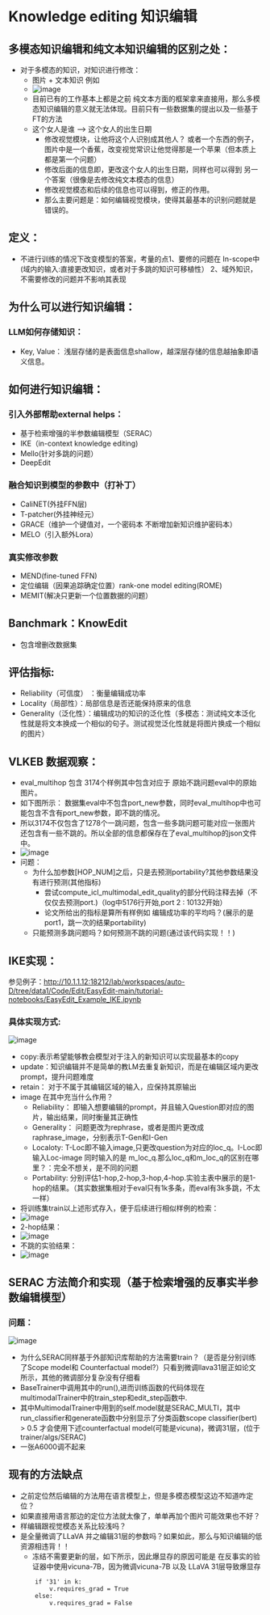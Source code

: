# Knowledge editing 知识编辑
## 多模态知识编辑和纯文本知识编辑的区别之处：
 * 对于多模态的知识，对知识进行修改：
   * 图片 + 文本知识 例如
   * ![image](https://github.com/bixie6868/dailyNote/assets/78329110/f6c8055b-ee94-4b77-adf5-22beea59f99b)
   * 目前已有的工作基本上都是之前 纯文本方面的框架拿来直接用，那么多模态知识编辑的意义就无法体现。目前只有一些数据集的提出以及一些基于FT的方法
   * 这个女人是谁 --> 这个女人的出生日期
     * 修改视觉模块，让他将这个人识别成其他人？ 或者一个东西的例子，图片中是一个香蕉，改变视觉常识让他觉得那是一个苹果（但本质上都是第一个问题）
     * 修改后面的信息即，更改这个女人的出生日期，同样也可以得到 另一个答案（很像是去修改纯文本模态的信息）
     * 修改视觉模态和后续的信息也可以得到，修正的作用。
     * 那么主要问题是：如何编辑视觉模块，使得其最基本的识别问题就是错误的。
## 定义：
  * 不进行训练的情况下改变模型的答案，考量的点1、要修的问题在 In-scope中(域内的输入:直接更改知识，或者对于多跳的知识可移植性） 2、域外知识，不需要修改的问题并不影响其表现
## 为什么可以进行知识编辑：
### LLM如何存储知识：
  *  Key, Value： 浅层存储的是表面信息shallow，越深层存储的信息越抽象即语义信息。
## 如何进行知识编辑：
### 引入外部帮助external helps：
 * 基于检索增强的半参数编辑模型（SERAC）
 * IKE（in-context knowledge editing)
 * Mello(针对多跳的问题）
 * DeepEdit
### 融合知识到模型的参数中（打补丁）
 * CaliNET(外挂FFN层)
 * T-patcher(外挂神经元）
 * GRACE（维护一个键值对，一个密码本 不断增加新知识维护密码本）
 * MELO（引入额外Lora）
### 真实修改参数
 * MEND(fine-tuned FFN)
 * 定位编辑（因果追踪确定位置）rank-one model editing(ROME)
 * MEMIT(解决只更新一个位置数据的问题）
## Banchmark：KnowEdit
 * 包含增删改数据集
## 评估指标:
 * Reliability（可信度） ：衡量编辑成功率
 * Locality（局部性）：局部信息是否还能保持原来的信息
 * Generality（泛化性）：编辑成功的知识的泛化性（多模态：测试纯文本泛化性就是将文本换成一个相似的句子。测试视觉泛化性就是将图片换成一个相似的图片）

## VLKEB 数据观察：
* eval_multihop 包含 3174个样例其中包含对应于 原始不跳问题eval中的原始图片。
* 如下图所示： 数据集eval中不包含port_new参数，同时eval_multihop中也可能包含不含有port_new参数，即不跳的情况。
* 所以3174不仅包含了1278个一跳问题，包含一些多跳问题可能对应一张图片还包含有一些不跳的。所以全部的信息都保存在了eval_multihop的json文件中。
* ![image](https://github.com/user-attachments/assets/b9eaac67-7cbd-4067-9550-e698107c31ab)
* 问题：
  * 为什么加参数[HOP_NUM]之后，只是去预测portability?其他参数结果没有进行预测(其他指标)
    * 尝试compute_icl_multimodal_edit_quality的部分代码注释去掉（不仅仅去预测port.)（log中5176行开始,port 2 : 10132开始）
    * 论文所给出的指标是算所有样例如 编辑成功率的平均吗？(展示的是port1，跳一次的结果portability)
  * 只能预测多跳问题吗？如何预测不跳的问题(通过该代码实现！！)
## IKE实现：
参见例子：http://10.1.1.12:18212/lab/workspaces/auto-D/tree/data1/Code/Edit/EasyEdit-main/tutorial-notebooks/EasyEdit_Example_IKE.ipynb
### 具体实现方式:
![image](https://github.com/bixie6868/dailyNote/assets/78329110/cc0355ad-805b-4e52-a60b-3f01e1d458f0)
* copy:表示希望能够教会模型对于注入的新知识可以实现最基本的copy
* update：知识编辑并不是简单的教LM去重复新知识，而是在编辑区域内更改prompt，提升问题难度
* retain： 对于不属于其编辑区域的输入，应保持其原输出
* image 在其中充当什么作用？
    * Reliability： 即输入想要编辑的prompt，并且输入Question即对应的图片，输出结果，同时衡量其正确性
    * Generality： 问题更改为rephrase，或者是图片更改成raphrase_image，分别表示T-Gen和I-Gen
    * Localoty: T-Loc即不输入image,只更改question为对应的loc_q。I-Loc即输入Loc-image 同时输入的是 m_loc_q.那么loc_q和m_loc_q的区别在哪里？：完全不想关，是不同的问题
    * Portability: 分别评估1-hop,2-hop,3-hop,4-hop.实验主表中展示的是1-hop的结果。（其实数据集相对于eval只有1k多条，而eval有3k多跳，不太一样）
* 将训练集train以上述形式存入，便于后续进行相似样例的检索：
* ![image](https://github.com/bixie6868/dailyNote/assets/78329110/a9f376ae-519a-4312-aa4d-c7c312777896)
* 2-hop结果：
* ![image](https://github.com/user-attachments/assets/fe12c925-c4c1-4abc-9636-7aed156a7173)
* 不跳的实验结果：
* ![image](https://github.com/user-attachments/assets/3ea5f571-7317-460b-9af1-13856896cc1f)
## SERAC 方法简介和实现（基于检索增强的反事实半参数编辑模型）

### 问题：
![image](https://github.com/user-attachments/assets/845ac1c2-bd1e-4162-8973-fd1f32270677)
* 为什么SERAC同样基于外部知识库帮助的方法需要train？（是否是分别训练了Scope model和 Counterfactual model?）只看到微调llava31层正如论文所示，其他的微调部分复杂没有仔细看
* BaseTrainer中调用其中的run(),进而训练函数的代码体现在multimodalTrainer中的train_step和edit_step函数中.
* 其中MultimodalTrainer中用到的self.model就是SERAC_MULTI，其中run_classifier和generate函数中分别显示了分类函数scope classifier(bert) > 0.5 才会使用下述counterfactual model(可能是vicuna)，微调31层，(位于trainer/algs/SERAC)
* 一张A6000调不起来

## 现有的方法缺点
* 之前定位然后编辑的方法用在语言模型上，但是多模态模型这边不知道咋定位？
* 如果直接用语言那边的定位方法就太像了，单单再加个图片可能效果也不好？
* 样编辑跟视觉模态关系比较浅吗？
* 是全量微调了LLaVA 并之编辑31层的参数吗？如果如此，那么与知识编辑的低资源相违背！！
  * 冻结不需要更新的层，如下所示，因此爆显存的原因可能是 在反事实的验证器中使用vicuna-7B，因为微调vicuna-7B 以及 LLaVA 31层导致爆显存
  ```
      if '31' in k:
          v.requires_grad = True
      else:
          v.requires_grad = False
    ```
